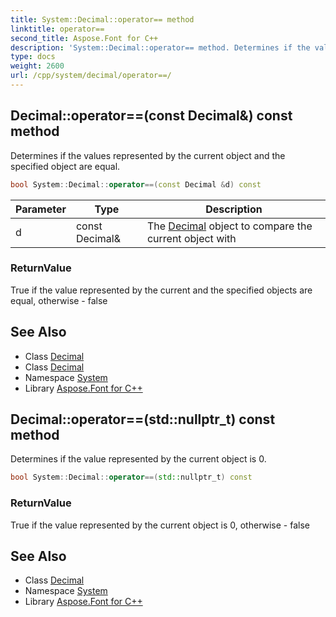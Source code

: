 ```yaml
---
title: System::Decimal::operator== method
linktitle: operator==
second_title: Aspose.Font for C++
description: 'System::Decimal::operator== method. Determines if the values represented by the current object and the specified object are equal in C++.'
type: docs
weight: 2600
url: /cpp/system/decimal/operator==/
---
```

## Decimal::operator==(const Decimal\&) const method


Determines if the values represented by the current object and the specified object are equal.

```cpp
bool System::Decimal::operator==(const Decimal &d) const
```


| Parameter | Type | Description |
| --- | --- | --- |
| d | const Decimal\& | The [Decimal](../) object to compare the current object with |

### ReturnValue

True if the value represented by the current and the specified objects are equal, otherwise - false

## See Also

* Class [Decimal](../)
* Class [Decimal](../)
* Namespace [System](../../)
* Library [Aspose.Font for C++](../../../)
## Decimal::operator==(std::nullptr_t) const method


Determines if the value represented by the current object is 0.

```cpp
bool System::Decimal::operator==(std::nullptr_t) const
```


### ReturnValue

True if the value represented by the current object is 0, otherwise - false

## See Also

* Class [Decimal](../)
* Namespace [System](../../)
* Library [Aspose.Font for C++](../../../)
